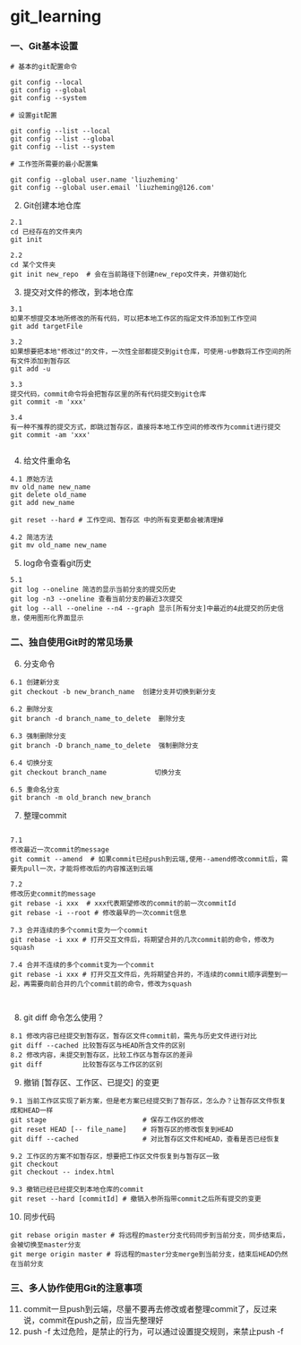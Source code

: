 # git_learning


### 一、Git基本设置
```
# 基本的git配置命令

git config --local
git config --global
git config --system

# 设置git配置

git config --list --local
git config --list --global
git config --list --system

# 工作签所需要的最小配置集

git config --global user.name 'liuzheming'
git config --global user.email 'liuzheming@126.com'

```

2. Git创建本地仓库
```
2.1
cd 已经存在的文件夹内
git init

2.2
cd 某个文件夹
git init new_repo  # 会在当前路径下创建new_repo文件夹，并做初始化

```



3. 提交对文件的修改，到本地仓库
```
3.1 
如果不想提交本地所修改的所有代码，可以把本地工作区的指定文件添加到工作空间
git add targetFile

3.2 
如果想要把本地"修改过"的文件，一次性全部都提交到git仓库，可使用-u参数将工作空间的所有文件添加到暂存区
git add -u

3.3
提交代码，commit命令将会把暂存区里的所有代码提交到git仓库
git commit -m 'xxx'

3.4
有一种不推荐的提交方式，即跳过暂存区，直接将本地工作空间的修改作为commit进行提交
git commit -am 'xxx'


```

4. 给文件重命名
```
4.1 原始方法
mv old_name new_name
git delete old_name
git add new_name

git reset --hard # 工作空间、暂存区 中的所有变更都会被清理掉

4.2 简洁方法
git mv old_name new_name

```


5. log命令查看git历史
```
5.1
git log --oneline 简洁的显示当前分支的提交历史
git log -n3 --oneline 查看当前分支的最近3次提交
git log --all --oneline --n4 --graph 显示[所有分支]中最近的4此提交的历史信息，使用图形化界面显示
```

### 二、独自使用Git时的常见场景

6. 分支命令
```
6.1 创建新分支
git checkout -b new_branch_name  创建分支并切换到新分支

6.2 删除分支
git branch -d branch_name_to_delete  删除分支

6.3 强制删除分支
git branch -D branch_name_to_delete  强制删除分支

6.4 切换分支
git checkout branch_name            切换分支

6.5 重命名分支
git branch -m old_branch new_branch 

```

7. 整理commit
```

7.1
修改最近一次commit的message
git commit --amend  # 如果commit已经push到云端,使用--amend修改commit后，需要先pull一次，才能将修改后的内容推送到云端

7.2
修改历史commit的message
git rebase -i xxx  # xxx代表期望修改的commit的前一次commitId
git rebase -i --root # 修改最早的一次commit信息

7.3 合并连续的多个commit变为一个commit
git rebase -i xxx # 打开交互文件后，将期望合并的几次commit前的命令，修改为squash

7.4 合并不连续的多个commit变为一个commit
git rebase -i xxx # 打开交互文件后，先将期望合并的，不连续的commit顺序调整到一起，再需要向前合并的几个commit前的命令，修改为squash



```

8. git diff 命令怎么使用？
```
8.1 修改内容已经提交到暂存区，暂存区文件commit前，需先与历史文件进行对比
git diff --cached 比较暂存区与HEAD所含文件的区别
8.2 修改内容，未提交到暂存区，比较工作区与暂存区的差异
git diff          比较暂存区与工作区的区别

```

9. 撤销 [暂存区、工作区、已提交] 的变更

```
9.1 当前工作区实现了新方案，但是老方案已经提交到了暂存区，怎么办？让暂存区文件恢复成和HEAD一样
git stage                        # 保存工作区的修改
git reset HEAD [-- file_name]    # 将暂存区的修改恢复到HEAD
git diff --cached                # 对比暂存区文件和HEAD，查看是否已经恢复

9.2 工作区的方案不如暂存区，想要把工作区文件恢复到与暂存区一致
git checkout 
git checkout -- index.html

9.3 撤销已经已经提交到本地仓库的commit
git reset --hard [commitId] # 撤销入参所指带commit之后所有提交的变更

```


10. 同步代码

```
git rebase origin master # 将远程的master分支代码同步到当前分支，同步结束后，会被切换至master分支
git merge origin master # 将远程的master分支merge到当前分支，结束后HEAD仍然在当前分支

```


### 三、多人协作使用Git的注意事项

11. commit一旦push到云端，尽量不要再去修改或者整理commit了，反过来说，commit在push之前，应当先整理好
12. push -f 太过危险，是禁止的行为，可以通过设置提交规则，来禁止push -f

